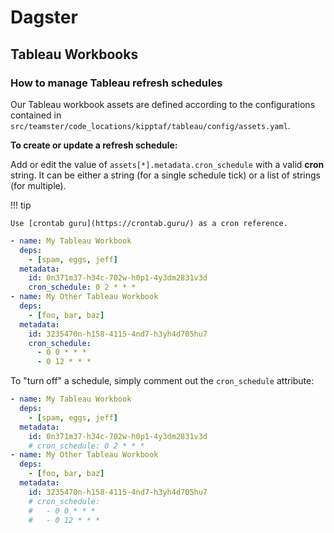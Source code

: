 # Dagster

## Tableau Workbooks

### How to manage Tableau refresh schedules

Our Tableau workbook assets are defined according to the configurations contained in
`src/teamster/code_locations/kipptaf/tableau/config/assets.yaml`.

**To create or update a refresh schedule:**

Add or edit the value of `assets[*].metadata.cron_schedule` with a valid **cron** string. It can be
either a string (for a single schedule tick) or a list of strings (for multiple).

!!! tip

    Use [crontab guru](https://crontab.guru/) as a cron reference.

<!-- prettier-ignore-start -->
<!-- trunk-ignore(markdownlint/MD046) -->
```yaml
- name: My Tableau Workbook
  deps:
    - [spam, eggs, jeff]
  metadata:
    id: 0n371m37-h34c-702w-h0p1-4y3dm2831v3d
    cron_schedule: 0 2 * * *
- name: My Other Tableau Workbook
  deps:
    - [foo, bar, baz]
  metadata:
    id: 3235470n-h158-4115-4nd7-h3yh4d705hu7
    cron_schedule:
      - 0 0 * * *
      - 0 12 * * *
```
<!-- prettier-ignore-end -->

To "turn off" a schedule, simply comment out the `cron_schedule` attribute:

<!-- prettier-ignore-start -->
<!-- trunk-ignore(markdownlint/MD046) -->
```yaml
- name: My Tableau Workbook
  deps:
    - [spam, eggs, jeff]
  metadata:
    id: 0n371m37-h34c-702w-h0p1-4y3dm2831v3d
    # cron_schedule: 0 2 * * *
- name: My Other Tableau Workbook
  deps:
    - [foo, bar, baz]
  metadata:
    id: 3235470n-h158-4115-4nd7-h3yh4d705hu7
    # cron_schedule:
    #   - 0 0 * * *
    #   - 0 12 * * *
```
<!-- prettier-ignore-end -->
